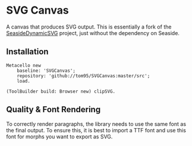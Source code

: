# SVG Canvas

A canvas that produces SVG output. This is essentially a fork of the [SeasideDynamicSVG](http://www.squeaksource.com/SeasideDynamicSVG.html) project, just without the dependency on Seaside.

## Installation

```
Metacello new
	baseline: 'SVGCanvas';
	repository: 'github://tom95/SVGCanvas:master/src';
	load.

(ToolBuilder build: Browser new) clipSVG.
```

## Quality & Font Rendering
To correctly render paragraphs, the library needs to use the same font as the final output. To ensure this, it is best to import a TTF font and use this font for morphs you want to export as SVG.
